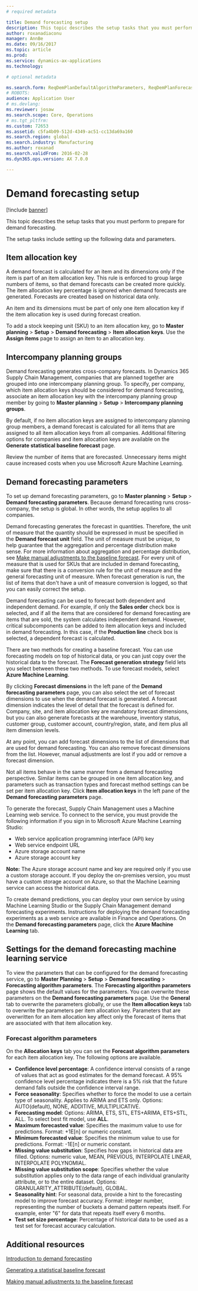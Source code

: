 ```yaml
---
# required metadata

title: Demand forecasting setup
description: This topic describes the setup tasks that you must perform to prepare for demand forecasting.  
author: roxanadiaconu
manager: AnnBe
ms.date: 09/16/2017
ms.topic: article
ms.prod: 
ms.service: dynamics-ax-applications
ms.technology: 

# optional metadata

ms.search.form: ReqDemPlanDefaultAlgorithmParameters, ReqDemPlanForecastParameters
# ROBOTS: 
audience: Application User
# ms.devlang: 
ms.reviewer: josaw
ms.search.scope: Core, Operations
# ms.tgt_pltfrm: 
ms.custom: 72653
ms.assetid: c5fa4b09-512d-4349-ac51-cc13da69a160
ms.search.region: global
ms.search.industry: Manufacturing
ms.author: roxanad
ms.search.validFrom: 2016-02-28
ms.dyn365.ops.version: AX 7.0.0

---
```


# Demand forecasting setup

[!include [banner](../includes/banner.md)]

This topic describes the setup tasks that you must perform to prepare for demand forecasting.  

The setup tasks include setting up the following data and parameters.

## Item allocation key
A demand forecast is calculated for an item and its dimensions only if the item is part of an item allocation key. This rule is enforced to group large numbers of items, so that demand forecasts can be created more quickly. The item allocation key percentage is ignored when demand forecasts are generated. Forecasts are created based on historical data only. 

An item and its dimensions must be part of only one item allocation key if the item allocation key is used during forecast creation. 

To add a stock keeping unit (SKU) to an item allocation key, go to **Master planning** &gt; **Setup** &gt; **Demand forecasting** &gt; **Item allocation keys**. Use the **Assign items** page to assign an item to an allocation key.

## Intercompany planning groups
Demand forecasting generates cross-company forecasts. In Dynamics 365 Supply Chain Management, companies that are planned together are grouped into one intercompany planning group. To specify, per company, which item allocation keys should be considered for demand forecasting, associate an item allocation key with the intercompany planning group member by going to **Master planning** &gt; **Setup** &gt; **Intercompany planning groups**. 

By default, if no item allocation keys are assigned to intercompany planning group members, a demand forecast is calculated for all items that are assigned to all item allocation keys from all companies. Additional filtering options for companies and item allocation keys are available on the **Generate statistical baseline forecast** page. 

Review the number of items that are forecasted. Unnecessary items might cause increased costs when you use Microsoft Azure Machine Learning.

## Demand forecasting parameters
To set up demand forecasting parameters, go to **Master planning** &gt; **Setup** &gt; **Demand forecasting parameters**. Because demand forecasting runs cross-company, the setup is global. In other words, the setup applies to all companies. 

Demand forecasting generates the forecast in quantities. Therefore, the unit of measure that the quantity should be expressed in must be specified in the **Demand forecast unit** field. The unit of measure must be unique, to help guarantee that the aggregation and percentage distribution make sense. For more information about aggregation and percentage distribution, see [Make manual adjustments to the baseline forecast](manual-adjustments-baseline-forecast.md). For every unit of measure that is used for SKUs that are included in demand forecasting, make sure that there is a conversion rule for the unit of measure and the general forecasting unit of measure. When forecast generation is run, the list of items that don't have a unit of measure conversion is logged, so that you can easily correct the setup. 

Demand forecasting can be used to forecast both dependent and independent demand. For example, if only the **Sales order** check box is selected, and if all the items that are considered for demand forecasting are items that are sold, the system calculates independent demand. However, critical subcomponents can be added to item allocation keys and included in demand forecasting. In this case, if the **Production line** check box is selected, a dependent forecast is calculated. 

There are two methods for creating a baseline forecast. You can use forecasting models on top of historical data, or you can just copy over the historical data to the forecast. The **Forecast generation strategy** field lets you select between these two methods. To use forecast models, select **Azure Machine Learning**. 

By clicking **Forecast dimensions** in the left pane of the **Demand forecasting parameters** page, you can also select the set of forecast dimensions to use when the demand forecast is generated. A forecast dimension indicates the level of detail that the forecast is defined for. Company, site, and item allocation key are mandatory forecast dimensions, but you can also generate forecasts at the warehouse, inventory status, customer group, customer account, country/region, state, and item plus all item dimension levels. 

At any point, you can add forecast dimensions to the list of dimensions that are used for demand forecasting. You can also remove forecast dimensions from the list. However, manual adjustments are lost if you add or remove a forecast dimension. 

Not all items behave in the same manner from a demand forecasting perspective. Similar items can be grouped in one item allocation key, and parameters such as transaction types and forecast method settings can be set per item allocation key. Click **Item allocation keys** in the left pane of the **Demand forecasting parameters** page. 

To generate the forecast, Supply Chain Management uses a Machine Learning web service. To connect to the service, you must provide the following information if you sign in to Microsoft Azure Machine Learning Studio:

-   Web service application programming interface (API) key
-   Web service endpoint URL
-   Azure storage account name
-   Azure storage account key

**Note:** The Azure storage account name and key are required only if you use a custom storage account. If you deploy the on-premises version, you must have a custom storage account on Azure, so that the Machine Learning service can access the historical data. 

To create demand predictions, you can deploy your own service by using Machine Learning Studio or the Supply Chain Management demand forecasting experiments. Instructions for deploying the demand forecasting experiments as a web service are available in Finance and Operations. On the **Demand forecasting parameters** page, click the **Azure Machine Learning** tab.

## Settings for the demand forecasting machine learning service
To view the parameters that can be configured for the demand forecasting service, go to **Master Planning** &gt; **Setup** &gt; **Demand forecasting** &gt; **Forecasting algorithm parameters**. The **Forecasting algorithm parameters** page shows the default values for the parameters. You can overwrite these parameters on the **Demand forecasting parameters** page. Use the **General** tab to overwrite the parameters globally, or use the **Item allocation keys** tab to overwrite the parameters per item allocation key. Parameters that are overwritten for an item allocation key affect only the forecast of items that are associated with that item allocation key.

### Forecast algorithm parameters

On the **Allocation keys** tab you can set the **Forecast algorithm parameters** for each item allocation key. The following options are available.
- **Confidence level percentage**: A confidence interval consists of a range of values that act as good estimates for the demand forecast. A 95% confidence level percentage indicates there is a 5% risk that the future demand falls outside the confidence interval range.
- **Force seasonality**: Specifies whether to force the model to use a certain type of seasonality. Applies to ARIMA and ETS only. Options: AUTO(default), NONE, ADDITIVE, MULTIPLICATIVE.
- **Forecasting model**: Options: ARIMA, ETS, STL, ETS+ARIMA, ETS+STL, ALL. To select best fit model, use **ALL**.
- **Maximum forecasted value**: Specifies the maximum value to use for predictions. Format: +1E[n] or numeric constant.
- **Minimum forecasted value**: Specifies the minimum value to use for predictions. Format: -1E[n] or numeric constant.
- **Missing value substitution**: Specifies how gaps in historical data are filled. Options: numeric value, MEAN, PREVIOUS, INTERPOLATE LINEAR, INTERPOLATE POLYNOMIAL.
- **Missing value substitution scope**: Specifies whether the value substitution applies only to the data range of each individual granularity attribute, or to the entire dataset. Options: GRANULARITY_ATTRIBUTE(default), GLOBAL.
- **Seasonality hint**: For seasonal data, provide a hint to the forecasting model to improve forecast accuracy. Format: integer number, representing the number of buckets a demand pattern repeats itself. For example, enter "6" for data that repeats itself every 6 months.
- **Test set size percentage**: Percentage of historical data to be used as a test set for forecast accuracy calculation. 

Additional resources
--------

[Introduction to demand forecasting](introduction-demand-forecasting.md)

[Generating a statistical baseline forecast](generate-statistical-baseline-forecast.md)

[Making manual adjustments to the baseline forecast](manual-adjustments-baseline-forecast.md)



